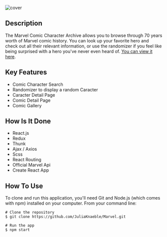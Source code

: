 ![cover](https://user-images.githubusercontent.com/65905635/99553133-14894e80-29be-11eb-85fa-65b1f246f240.png)

## Description

The Marvel Comic Character Archive allows you to browse through 70 years worth of Marvel comic history. You can look up your favorite hero and check out all their relevant information, or use the randomizer if you feel like being surprised with a hero you've never even heard of.
[You can view it here](https://www.marvelarchive.net).


## Key Features

- Comic Character Search 
- Randomizer to display a random Caracter
- Caracter Detail Page
- Comic Detail Page
- Comic Gallery


## How Is It Done

- React.js
- Redux
- Thunk
- Ajax / Axios
- Scss
- React Routing
- Official Marvel Api
- Create React App


## How To Use

To clone and run this application, you'll need Git and Node.js (which comes with npm) installed on your computer. From your command line:
```
# Clone the repository
$ git clone https://github.com/JuliaKnaeble/Marvel.git
```
```
# Run the app
$ npm start
```
